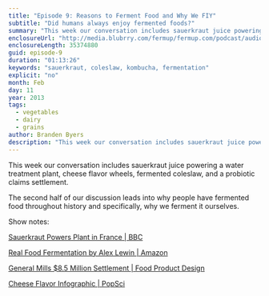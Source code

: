 ```yaml
---
title: "Episode 9: Reasons to Ferment Food and Why We FIY"
subtitle: "Did humans always enjoy fermented foods?"
summary: "This week our conversation includes sauerkraut juice powering a water treatment plant, cheese flavor wheels, fermented coleslaw, and probiotic claims settlement. The second half our discussion leads into why people have fermented food throughout history and specifically, why we ferment it ourselves."
enclosureUrl: "http://media.blubrry.com/fermup/fermup.com/podcast/audio/fermup-9.mp3"
enclosureLength: 35374880
guid: episode-9
duration: "01:13:26"
keywords: "sauerkraut, coleslaw, kombucha, fermentation"
explicit: "no"
month: Feb
day: 11
year: 2013
tags:
  - vegetables
  - dairy
  - grains
author: Branden Byers
description: "This week our conversation includes sauerkraut juice powering a water treatment plant, cheese flavor wheels, fermented coleslaw, and probiotic claims settlement. The second half our discussion leads into why people have fermented food throughout history and specifically, why we ferment it ourselves."
---
```

This week our conversation includes sauerkraut juice powering a water treatment plant, cheese flavor wheels, fermented coleslaw, and a probiotic claims settlement.

The second half of our discussion leads into why people have fermented food throughout history and specifically, why we ferment it ourselves.

Show notes:

[Sauerkraut Powers Plant in France | BBC](http://www.bbc.co.uk/news/world-europe-21373306)

[Real Food Fermentation by Alex Lewin | Amazon](http://www.amazon.com/exec/obidos/ASIN/1592537847/fermup-20)

[General Mills $8.5 Million Settlement | Food Product Design](http://www.foodproductdesign.com/news/2013/02/general-mills-settles-yoplait-yogurt-lawsuits-in.aspx)

[Cheese Flavor Infographic | PopSci](http://www.popsci.com/science/article/2013-02/what-does-cheese-really-taste-infographic)